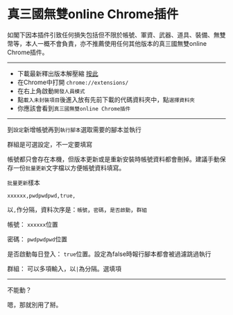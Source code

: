 # 真三國無雙online Chrome插件

如閣下因本插件引致任何損失包括但不限於帳號、軍資、武器、道具、裝備、無雙幣等，本人一概不會負責，亦不推薦使用任何其他版本的真三國無雙online Chrome插件。

---

 - 下載最新釋出版本解壓縮 [按此](https://github.com/tom10271/musou-online-chrome-extension/releases)
 - 在Chrome中打開 `chrome://extensions/`
 - 在右上角啟動`開發人員模式`
 - 點`載入未封裝項目`後進入放有先前下載的代碼資料夾中，點`選擇資料夾`
 - 你應該會看到`真三國無雙online Chrome插件`

---

到`設定`新增帳號再到`執行腳本`選取需要的腳本並執行

群組是可選設定，不一定要填寫

帳號都只會存在本機，但版本更新或是重新安裝時帳號資料都會刪掉。建議手動保存一份`批量更新`文字檔以方便帳號資料填寫。

`批量更新`樣本

```
xxxxxx,pwdpwdpwd,true,
```

以`,`作分隔，資料次序是：`帳號`，`密碼`，`是否啟動`，`群組`

帳號： `xxxxxx`位置

密碼： `pwdpwdpwd`位置

是否啟動每日登入： `true`位置。設定為false時報行腳本都會被過濾跳過執行

群組： 可以多項輸入，以`|`為分隔。選填項

---

不能動？

嗯，那就別用了掰。
